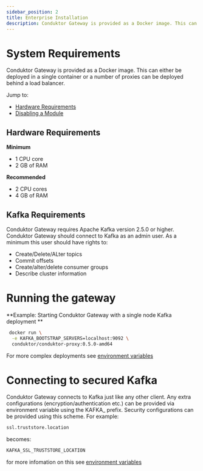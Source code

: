 ```yaml
---
sidebar_position: 2
title: Enterprise Installation
description: Conduktor Gateway is provided as a Docker image. This can either be deployed in a single container or a number of proxies can be deployed behind a load balancer.
---
```


# System Requirements

Conduktor Gateway is provided as a Docker image. This can either be deployed in a single container or a number of proxies can be deployed behind a load balancer.

Jump to:

- [Hardware Requirements](#hardware-requirements)
- [Disabling a Module](#disabling-a-module)

## Hardware Requirements

**Minimum**

- 1 CPU core
- 2 GB of RAM

**Recommended**

- 2 CPU cores
- 4 GB of RAM

## Kafka Requirements

Conduktor Gateway requires Apache Kafka version 2.5.0 or higher. 
Conduktor Gateway should connect to Kafka as an admin user. As a minimum this user should have rights to:
* Create/Delete/ALter topics
* Commit offsets
* Create/alter/delete consumer groups
* Describe cluster information

# Running the gateway

**Example: Starting Conduktor Gateway with a single node Kafka deployment **

```bash
 docker run \
  -e KAFKA_BOOTSTRAP_SERVERS=localhost:9092 \
  conduktor/conduktor-proxy:0.5.0-amd64
```

For more complex deployments see [environment variables](../configuration/env-variables.md)

# Connecting to secured Kafka

Conduktor Gateway connects to Kafka just like any other client. Any extra configurations (encryption/authentication etc.) 
can be provided via environment variable using the KAFKA_ prefix. Security configurations can be provided using this 
scheme. For example:

```bash
ssl.truststore.location
```

becomes:

```bash
KAFKA_SSL_TRUSTSTORE_LOCATION
```

for more infomation on this see [environment variables](../configuration/env-variables.md)
